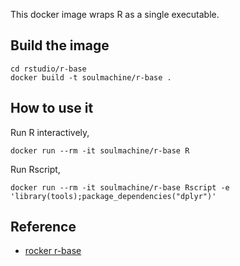 This docker image wraps R as a single executable.


## Build the image

    cd rstudio/r-base
    docker build -t soulmachine/r-base .


## How to use it

Run R interactively,

    docker run --rm -it soulmachine/r-base R


Run Rscript,

    docker run --rm -it soulmachine/r-base Rscript -e 'library(tools);package_dependencies("dplyr")'


## Reference

* [rocker r-base](https://github.com/rocker-org/rocker/tree/master/r-base)
